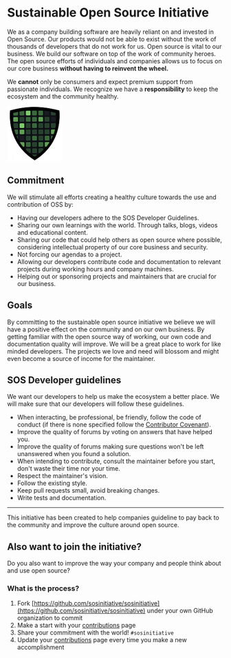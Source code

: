 # Sustainable Open Source Initiative
We as a company building software are heavily reliant on and invested in Open Source. Our products would not be able to exist without the work of thousands of developers that do not work for us. Open source is vital to our business. We build our software on top of the work of community heroes. The open source efforts of individuals and companies allows us to focus on our core business **without having to reinvent the wheel.**

We **cannot** only be consumers and expect premium support from passionate individuals. We recognize we have a **responsibility** to keep the ecosystem and the community healthy.

![sos-shield](sosinitiative-logo-128.png)

## Commitment

We will stimulate all efforts creating a healthy culture towards the use and contribution of OSS by:

- Having our developers adhere to the SOS Developer Guidelines.
- Sharing our own learnings with the world. Through talks, blogs, videos and educational content.
- Sharing our code that could help others as open source where possible, considering intellectual property of our core business and security.
- Not forcing our agendas to a project.
- Allowing our developers contribute code and documentation to relevant projects during working hours and company machines.
- Helping out or sponsoring projects and maintainers that are crucial for our business.

## Goals

By committing to the sustainable open source initiative we believe we will have a positive effect on the community and on our own business. By getting familiar with the open source way of working, our own code and documentation quality will improve. We will be a great place to work for like minded developers. The projects we love and need will blossom and might even become a source of income for the maintainer.

## SOS Developer guidelines

We want our developers to help us make the ecosystem a better place. We will make sure that our developers will follow these guidelines.

- When interacting, be professional, be friendly, follow the code of conduct (if there is none specified follow the  [Contributor Covenant](https://www.contributor-covenant.org/version/2/0/code_of_conduct/)).
- Improve the quality of forums by voting on answers that have helped you.
- Improve the quality of forums making sure questions won't be left unanswered when you found a solution.
- When intending to contribute, consult the maintainer before you start, don't waste their time nor your time.
- Respect the maintainer's vision.
- Follow the existing style.
- Keep pull requests small, avoid breaking changes.
- Write tests and documentation.

--- 
This initiative has been created to help companies guideline to pay back to the community and improve the culture around open source.

## Also want to join the initiative?

Do you also want to improve the way your company and people think about and use open source?

### What is the process?

1. Fork [https://github.com/sosinitiative/sosinitiative](https://github.com/sosinitiative/sosinitiative) under your own GitHub organization to commit
1. Make a start with your [contributions](contributions.md) page
1. Share your commitment with the world! ```#sosinitiative```
1. Update your [contributions](contributions.md) page every time you make a new accomplishment